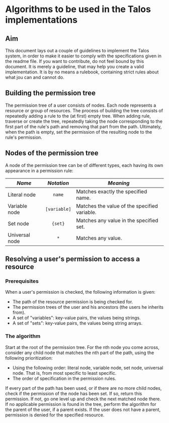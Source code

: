 # Algorithms to be used in the Talos implementations

## Aim

This document lays out a couple of guidelines to implement the Talos system, in order to make it easier to comply with the specifications given in the readme file.
If you want to contribute, do not feel bound by this document. It is merely a guideline, that may help you create a valid implementation. It is by no means a rulebook, containing strict rules about what jou can and cannot do.

## Building the permission tree

The permission tree of a user consists of nodes. Each node represents a resource or group of resources. The process of building the tree consists of repeatedly adding a rule to the (at first) empty tree.
When adding rule, traverse or create the tree, repeatedly taking the node corresponding to the first part of the rule's path and removing that part from the path. Ultimately, when the path is empty, set the permission of the resulting node to the rule's permission.
	
## Nodes of the permission tree
A node of the permission tree can be of different types, each having its own appearance in a permission rule:

| *Name*         | *Notation*   | *Meaning*                                    |
| -------------- | :----------: | -------------------------------------------- |
| Literal node   | `name`       | Matches exactly the specified name.          |
| Variable node  | `[variable]` | Matches the value of the specified variable. |
| Set node       | `{set}`      | Matches any value in the specified set.      |
| Universal node | `*`          | Matches any value.                           |

## Resolving a user's permission to access a resource
### Prerequisites
When a user's permission is checked, the following information is given:

* The path of the resource permission is being checked for.
* The permission trees of the user and his ancestors (the users he inherits from).
* A set of "variables": key-value pairs, the values being strings.
* A set of "sets": key-value pairs, the values being string arrays.

### The algorithm

Start at the root of the permission tree. For the nth node you come across, consider any child node that matches the nth part of the path, using the following prioritization:

* Using the following order: literal node, variable node, set node, universal node. That is, from most specific to least specific.
* The order of specification in the permission rules.
	
If every part of the path has been used, or if there are no more child nodes, check if the permission of the node has been set. If so, return this permission. If not, go one level up and check the next matched node there.
If no applicable permission is found in the tree, perform the algorithm for the parent of the user, if a parent exists.
If the user does not have a parent, permission is denied for the specified resource.
